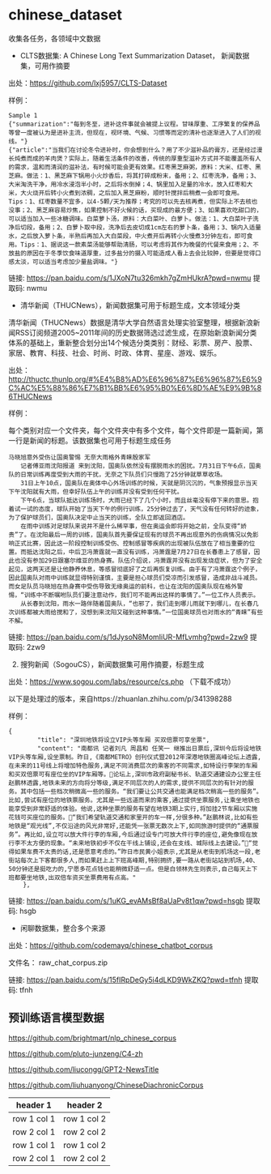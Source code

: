 # chinese_dataset

收集各任务，各领域中文数据



- CLTS数据集: A Chinese Long Text Summarization Dataset， 新闻数据集，可用作摘要

出处：https://github.com/lxj5957/CLTS-Dataset

样例：

```
Sample 1
{"summarization":"每到冬至，进补这件事就会被提上议程。甘味厚重、工序繁复的保养品等曾一度被认为是进补主流，但现在，视环境、气候、习惯等而定的清补也逐渐进入了人们的视线。"}
{"article":"当我们在讨论冬令进补时，你会想到什么？用了不少滋补品的膏方，还是经过漫长炖煮而成的羊肉煲？实际上，随着生活条件的改善，传统的厚重型滋补方式并不能覆盖所有人的需求，温和而清润的滋补法，有时候可能会更有效果。红枣黑芝麻粥，原料：大米、红枣、黑芝麻。做法：1、黑芝麻下锅用小火炒香后，将其打碎成粉末，备用；2、红枣洗净，备用；3、大米淘洗干净，用冷水浸泡半小时，之后将水倒掉；4、锅里加入足量的冷水，放入红枣和大米，大火烧开后转小火煮到浓稠，之后加入黑芝麻粉，顺时针搅拌后稍煮一会即可食用。Tips：1、红枣数量不宜多，以4-5颗/天为推荐；考究的可以先去核再煮，但实际上不去核也没事；2、黑芝麻容易炒焦，如果控制不好火候的话，买现成的最方便；3、如果喜欢吃甜口的，可以适当加入一些冰糖调味。白菜萝卜汤，原料：大白菜叶、白萝卜。做法：1、大白菜叶子洗净后切段，备用；2、白萝卜取中段，洗净后去皮切成1cm左右的萝卜条，备用；3、锅内入适量水，之后放入萝卜条，半熟后再加入大白菜段，中火煮开后再转小火慢煮3分钟左右，即可食用。Tips：1、据说这一款素菜汤能够帮助清肠，可以考虑将其作为晚餐的代餐来食用；2、不放盐的原因在于冬季饮食味道厚重，过多盐分的摄入可能造成人看上去会比较肿，但要是觉得口感太淡，可以适当考虑加少量盐调味。"}
```

链接: https://pan.baidu.com/s/1JXoN7tu326mkh7gZmHUkrA?pwd=nwmu 提取码: nwmu 


- 清华新闻（THUCNews），新闻数据集可用于标题生成，文本领域分类

清华新闻（THUCNews）数据是清华大学自然语言处理实验室整理，根据新浪新闻RSS订阅频道2005~2011年间的历史数据筛选过滤生成，在原始新浪新闻分类体系的基础上，重新整合划分出14个候选分类类别：财经、彩票、房产、股票、家居、教育、科技、社会、时尚、时政、体育、星座、游戏、娱乐。

出处： http://thuctc.thunlp.org/#%E4%B8%AD%E6%96%87%E6%96%87%E6%9C%AC%E5%88%86%E7%B1%BB%E6%95%B0%E6%8D%AE%E9%9B%86THUCNews

样例：

每个类别对应一个文件夹，每个文件夹中有多个文件，每个文件即是一篇新闻，第一行是新闻的标题。该数据集也可用于标题生成任务

```
马晓旭意外受伤让国奥警惕 无奈大雨格外青睐殷家军
　　记者傅亚雨沈阳报道 来到沈阳，国奥队依然没有摆脱雨水的困扰。7月31日下午6点，国奥队的日常训练再度受到大雨的干扰，无奈之下队员们只慢跑了25分钟就草草收场。
　　31日上午10点，国奥队在奥体中心外场训练的时候，天就是阴沉沉的，气象预报显示当天下午沈阳就有大雨，但幸好队伍上午的训练并没有受到任何干扰。
　　下午6点，当球队抵达训练场时，大雨已经下了几个小时，而且丝毫没有停下来的意思。抱着试一试的态度，球队开始了当天下午的例行训练，25分钟过去了，天气没有任何转好的迹象，为了保护球员们，国奥队决定中止当天的训练，全队立即返回酒店。
　　在雨中训练对足球队来说并不是什么稀罕事，但在奥运会即将开始之前，全队变得“娇贵”了。在沈阳最后一周的训练，国奥队首先要保证现有的球员不再出现意外的伤病情况以免影响正式比赛，因此这一阶段控制训练受伤、控制感冒等疾病的出现被队伍放在了相当重要的位置。而抵达沈阳之后，中后卫冯萧霆就一直没有训练，冯萧霆是7月27日在长春患上了感冒，因此也没有参加29日跟塞尔维亚的热身赛。队伍介绍说，冯萧霆并没有出现发烧症状，但为了安全起见，这两天还是让他静养休息，等感冒彻底好了之后再恢复训练。由于有了冯萧霆这个例子，因此国奥队对雨中训练就显得特别谨慎，主要是担心球员们受凉而引发感冒，造成非战斗减员。而女足队员马晓旭在热身赛中受伤导致无缘奥运的前科，也让在沈阳的国奥队现在格外警惕，“训练中不断嘱咐队员们要注意动作，我们可不能再出这样的事情了。”一位工作人员表示。
　　从长春到沈阳，雨水一路伴随着国奥队，“也邪了，我们走到哪儿雨就下到哪儿，在长春几次训练都被大雨给搅和了，没想到来沈阳又碰到这种事情。”一位国奥球员也对雨水的“青睐”有些不解。

```

链接: https://pan.baidu.com/s/1dJysoN8MomIiUR-MfLvmhg?pwd=2zw9 提取码: 2zw9 


2. 搜狗新闻（SogouCS），新闻数据集可用作摘要，标题生成

出处：https://www.sogou.com/labs/resource/cs.php （下载不成功）

以下是处理过的版本，来自https://zhuanlan.zhihu.com/p/341398288

样例：

```
{
        "title": "深圳地铁将设立VIP头等车厢 买双倍票可享坐票",
        "content": "南都讯 记者刘凡 周昌和 任笑一 继推出日票后,深圳今后将设地铁VIP头等车厢,设坐票制。昨日,《南都METRO》创刊仪式暨2012年深港地铁圈高峰论坛上透露,在未来的11号线上将增加特色服务,满足不同消费层次的乘客的不同需求,如特设行李架的车厢和买双倍票可有座位坐的VIP车厢等。论坛上,深圳市政府副秘书长、轨道交通建设办公室主任赵鹏林透露,地铁未来的方向将分等级,满足不同层次的人的需求,提供不同层次的有针对的服务。其中包括一些档次稍微高一些的服务。“我们要让公共交通也能满足档次稍高一些的服务”。比如,尝试有座位的地铁票服务。尤其是一些远道而来的乘客,通过提供坐票服务,让乘坐地铁也能享受到非常舒适的体验。他说,这种坐票的服务有望在地铁3期上实行,将加挂2节车厢以实施花钱可买座位的服务。“我们希望轨道交通和家里开的车一样,分很多种。”赵鹏林说,比如有些地铁是“观光线”,不仅沿途的风光非常好,还能凭一张票无数次上下,如同旅游时提供的“通票服务”。再比如,设立可以放大件行李的车厢,今后通过设专门可放大件行李的座位,避免像现在放行李不太方便的现象。“未来地铁初步不仅在干线上铺设,还会在支线、城际线上去建设。”“觉得如果车费不太贵的话,还是愿意考虑的。”昨日市民黄小姐表示,尤其是从老街到机场这一段,老街站每次上下客都很多人,而如果赶上上下班高峰期,特别拥挤,要一路从老街站站到机场,40、50分钟还是挺吃力的,宁愿多花点钱也能稍微舒适一点。但是白领林先生则表示,自己每天上下班都要坐地铁,出双倍车资买坐票费用有点高。"
    },
```

链接: https://pan.baidu.com/s/1uKG_evAMsBf8aUaPv8t1qw?pwd=hsgb 提取码: hsgb 


- 闲聊数据集，整合多个来源

出处：https://github.com/codemayq/chinese_chatbot_corpus

文件名： raw_chat_corpus.zip

链接: https://pan.baidu.com/s/15fIRpDeGy5i4dLKD9WkZKQ?pwd=tfnh 提取码: tfnh 


## 预训练语言模型数据

https://github.com/brightmart/nlp_chinese_corpus

https://github.com/pluto-junzeng/C4-zh

https://github.com/liucongg/GPT2-NewsTitle

https://github.com/liuhuanyong/ChineseDiachronicCorpus



header 1 | header 2
---|---
row 1 col 1 | row 1 col 2
row 2 col 1 | row 2 col 2
row 1 col 1 | row 1 col 2
row 2 col 1 | row 2 col 2



## 
